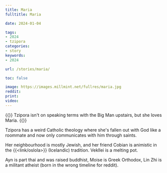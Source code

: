 ```yaml
---
title: Maria
fulltitle: Maria

date: 2024-01-04

tags:
- 2024
- tzipora
categories:
- story
keywords:
- 2024

url: /stories/maria/

toc: false

image: https://images.millmint.net/fullres/maria.jpg
reddit:
print:
video:
---
```

{{<note caption>}}
Tzipora isn't on speaking terms with the Big Man upstairs, but she loves Maria.
{{</note>}}

Tzipora has a weird Catholic theology where she's fallen out with God like a roommate and now only communicates with him through saints.

Her neighbourhood is mostly Jewish, and her friend Cobian is animistic in the {{<link/oslola>}} (Icelandic) tradition. Vekllei is a melting pot.

Ayn is part thai and was raised buddhist, Moise is Greek Orthodox, Lin Zhi is a militant atheist (born in the wrong timeline for reddit).